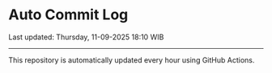 # Auto Commit Log

Last updated: Thursday, 11-09-2025 18:10 WIB

---

This repository is automatically updated every hour using GitHub Actions.
